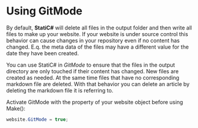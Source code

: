 ﻿# Using GitMode

By default, __StatiC#__ will delete all files in the output folder and then write all files to make up your website. If your website is under source control this behavior can cause changes in your repository even if no content has changed. E.q. the meta data of the files may have a different value for the date they have been created.  

You can use StatiC# in _GitMode_ to ensure that the files in the output directory are only touched if their content has changed. New files are created as needed. At the same time files that have no corresponding markdown file are deleted. With that behavior you can delete an article by deleting the markdown file it is referring to.  

Activate GitMode with the property of your website object before using Make():  

```C#
website.GitMode = true;
```
